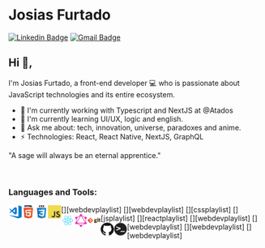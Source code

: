 # Josias Furtado
[![Linkedin Badge](https://img.shields.io/badge/-josiasfurtado-blue?style=flat-square&logo=Linkedin&logoColor=white&link=https://www.linkedin.com/in/josias-furtado-028500190/)](https://www.linkedin.com/in/josias-furtado-028500190/)
[![Gmail Badge](https://img.shields.io/badge/-jo.junior94@gmail.com-c14438?style=flat-square&logo=Gmail&logoColor=white&link=mailto:jo.junior94@gmail.com)](mailto:jo.junior94@gmail.com)

## Hi 👋, 
I'm Josias Furtado, a front-end developer 💻 who is passionate about JavaScript technologies and its entire ecosystem. 

- 🔭 I'm currently working with Typescript and NextJS at @Atados
- 🌱 I'm currently learning UI/UX, logic and english.
- 💬 Ask me about: tech, innovation, universe, paradoxes and anime.
- ⚡ Technologies: React, React Native, NextJS, GraphQL

"A sage will always be an eternal apprentice."

<br />

### Languages and Tools:

[<img align="left" alt="Visual Studio Code" width="26px" src="https://raw.githubusercontent.com/github/explore/80688e429a7d4ef2fca1e82350fe8e3517d3494d/topics/visual-studio-code/visual-studio-code.png" />][webdevplaylist]
[<img align="left" alt="HTML5" width="26px" src="https://raw.githubusercontent.com/github/explore/80688e429a7d4ef2fca1e82350fe8e3517d3494d/topics/html/html.png" />][webdevplaylist]
[<img align="left" alt="CSS3" width="26px" src="https://raw.githubusercontent.com/github/explore/80688e429a7d4ef2fca1e82350fe8e3517d3494d/topics/css/css.png" />][cssplaylist]
[<img align="left" alt="JavaScript" width="26px" src="https://raw.githubusercontent.com/github/explore/80688e429a7d4ef2fca1e82350fe8e3517d3494d/topics/javascript/javascript.png" />][jsplaylist]
[<img align="left" alt="React" width="26px" src="https://raw.githubusercontent.com/github/explore/80688e429a7d4ef2fca1e82350fe8e3517d3494d/topics/react/react.png" />][reactplaylist]
[<img align="left" alt="GraphQL" width="26px" src="https://raw.githubusercontent.com/github/explore/80688e429a7d4ef2fca1e82350fe8e3517d3494d/topics/graphql/graphql.png" />][webdevplaylist]
[<img align="left" alt="Git" width="26px" src="https://raw.githubusercontent.com/github/explore/80688e429a7d4ef2fca1e82350fe8e3517d3494d/topics/git/git.png" />][webdevplaylist]
[<img align="left" alt="GitHub" width="26px" src="https://raw.githubusercontent.com/github/explore/78df643247d429f6cc873026c0622819ad797942/topics/github/github.png" />][webdevplaylist]
[<img align="left" alt="HTML5" width="26px" src="https://raw.githubusercontent.com/github/explore/80688e429a7d4ef2fca1e82350fe8e3517d3494d/topics/terminal/terminal.png" />][webdevplaylist]

<br />
